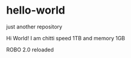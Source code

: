 # hello-world
just another repository

Hi World!
I am chitti speed 1TB and memory 1GB

ROBO 2.0 reloaded
